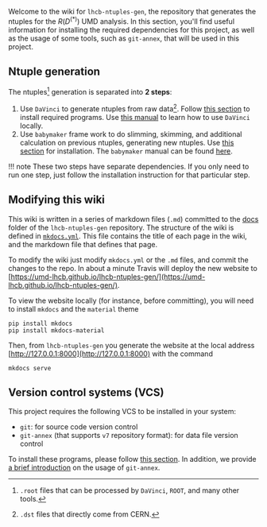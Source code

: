 Welcome to the wiki for `lhcb-ntuples-gen`, the repository that generates the ntuples for the $R(D^{(*)})$ UMD
analysis. In this section, you'll find useful information for installing the required dependencies for this
project, as well as the usage of some tools, such as `git-annex`, that will be used in this project.


## Ntuple generation
The ntuples[^1] generation is separated into **2 steps**:

1. Use `DaVinci` to generate ntuples from raw data[^2].
   Follow [this section](ntupling/installation/#install-dependencies-for-davinci) to install required programs.
   Use [this manual](ntupling/step1_davinci.md) to learn how to use `DaVinci` locally.
2. Use `babymaker` frame work to do slimming, skimming, and additional
   calculation on previous ntuples, generating new ntuples.
   Use [this section](ntupling/installation/#install-dependencies-for-babymaker) for installation.
   The `babymaker` manual can be found [here](ntupling/step2_babymaker.md).

!!! note
    These two steps have separate dependencies. If you only need to run one
    step, just follow the installation instruction for that particular step.


## Modifying this wiki
This wiki is written in a series of markdown files (`.md`) committed to the
[docs](https://github.com/umd-lhcb/lhcb-ntuples-gen/tree/master/docs) folder of the
`lhcb-ntuples-gen` repository. The structure of the wiki is defined in
[`mkdocs.yml`](https://github.com/umd-lhcb/lhcb-ntuples-gen/blob/master/mkdocs.yml). This file contains the
title of each page in the wiki, and the markdown file that defines that page.

To modify the wiki just modify `mkdocs.yml` or the `.md` files, and commit the changes to the repo. In about
a minute Travis will deploy the new website to [https://umd-lhcb.github.io/lhcb-ntuples-gen/](https://umd-lhcb.github.io/lhcb-ntuples-gen/).

To view the website locally (for instance, before committing), you will need to install `mkdocs` and
the `material` theme
```
pip install mkdocs
pip install mkdocs-material
```
Then, from `lhcb-ntuples-gen` you generate the website at the local address [http://127.0.0.1:8000](http://127.0.0.1:8000) with the command
```
mkdocs serve
```

## Version control systems (VCS)
This project requires the following VCS to be installed in your system:

* `git`: for source code version control
* `git-annex` (that supports `v7` repository format): for data file version
  control

To install these programs, please follow [this section](ntupling/installation/#install-version-control-software).
In addition, we provide [a brief introduction](software_manuals/git_annex) on the usage of `git-annex`.


[^1]: `.root` files that can be processed by `DaVinci`, `ROOT`, and many other tools.
[^2]: `.dst` files that directly come from CERN.
